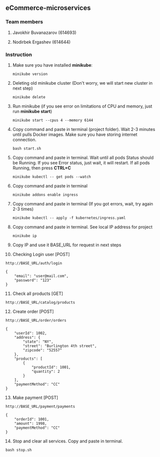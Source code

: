## eCommerce-microservices

### Team members
1. Javokhir Buvanazarov (614693)

2. Nodirbek Ergashev (614644)

### Instruction

1. Make sure you have installed **minikube**:
    ```
    minikube version
    ```
2. Deleting old minikube cluster (Don't worry, we will start new cluster in next step)
   ```
   minikube delete
   ```
3. Run minikube (if you see error on limitations of CPU and memory, just run **minikube start**)
   ```
   minikube start --cpus 4 --memory 6144
   ```

4. Copy command and paste in terminal (project folder). Wait 2-3 minutes until pulls Docker images. Make sure you have storing internet connection.
    ```
    bash start.sh
    ```
5. Copy command and paste in terminal. Wait until all pods Status should be Running. If you see Error status, just wait, it will restart. If all pods Running, then press **CTRL+C**
   ```
   minikube kubectl -- get pods --watch
   ```
6. Copy command and paste in terminal
   ```
   minikube addons enable ingress
   ```
7. Copy command and paste in terminal (If you got errors, wait, try again 2-3 times)
    ```
    minikube kubectl -- apply -f kubernetes/ingress.yaml
    ```
8. Copy command and paste in terminal. See local IP address for project
    ```
    minikube ip
    ```
9. Copy IP and use it BASE_URL for request in next steps

10. Checking Login user [POST]
   ```
   http://BASE_URL/auth/login 
   ```
   ```
   {
       "email": "user@mail.com",
       "password": "123"
   }
   ```
11. Check all products [GET] 
   ```
   http://BASE_URL/catalog/products
   ```
12. Create order [POST] 
   ```
   http://BASE_URL/order/orders
   ```
   ```
   {
       "userId": 1002,
       "address": {
           "state": "NY",
           "street": "Burlington 4th street",
           "zipcode": "52557"
       },
       "products": [
           {
               "productId": 1001,
               "quantity": 2
           }
       ],
       "paymentMethod": "CC"
   }
   ```
13. Make payment [POST] 
   ```
   http://BASE_URL/payment/payments
   ```
   ```
   {
       "orderId": 1001,
       "amount": 1998,
       "paymentMethod": "CC"
   }
   ```
14. Stop and clear all services. Copy and paste in terminal.
   ```
   bash stop.sh
   ```